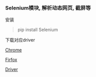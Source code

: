 ### Selenium模块, 解析动态网页, 截屏等

安装

> pip install Selenium

下载对应driver

[Chrome](http://chromedriver.storage.googleapis.com/index.html)

[Firfox](https://github.com/mozilla/geckodriver/releases/)

[Driver](https://docs.seleniumhq.org/download/)
